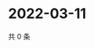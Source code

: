 # 2022-03-11

共 0 条

<!-- BEGIN WEIBO -->
<!-- 最后更新时间 Fri Mar 11 2022 00:17:32 GMT+0800 (China Standard Time) -->

<!-- END WEIBO -->
